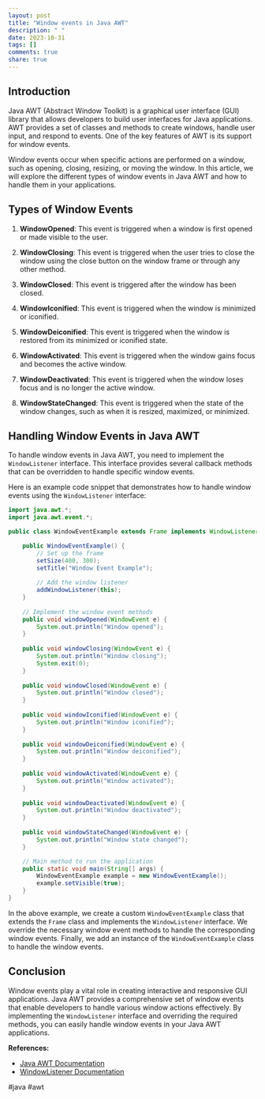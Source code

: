 ```yaml
---
layout: post
title: "Window events in Java AWT"
description: " "
date: 2023-10-31
tags: []
comments: true
share: true
---
```


## Introduction

Java AWT (Abstract Window Toolkit) is a graphical user interface (GUI) library that allows developers to build user interfaces for Java applications. AWT provides a set of classes and methods to create windows, handle user input, and respond to events. One of the key features of AWT is its support for window events.

Window events occur when specific actions are performed on a window, such as opening, closing, resizing, or moving the window. In this article, we will explore the different types of window events in Java AWT and how to handle them in your applications.

## Types of Window Events

1. **WindowOpened**: This event is triggered when a window is first opened or made visible to the user.

2. **WindowClosing**: This event is triggered when the user tries to close the window using the close button on the window frame or through any other method.

3. **WindowClosed**: This event is triggered after the window has been closed.

4. **WindowIconified**: This event is triggered when the window is minimized or iconified.

5. **WindowDeiconified**: This event is triggered when the window is restored from its minimized or iconified state.

6. **WindowActivated**: This event is triggered when the window gains focus and becomes the active window.

7. **WindowDeactivated**: This event is triggered when the window loses focus and is no longer the active window.

8. **WindowStateChanged**: This event is triggered when the state of the window changes, such as when it is resized, maximized, or minimized.

## Handling Window Events in Java AWT

To handle window events in Java AWT, you need to implement the `WindowListener` interface. This interface provides several callback methods that can be overridden to handle specific window events.

Here is an example code snippet that demonstrates how to handle window events using the `WindowListener` interface:

```java
import java.awt.*;
import java.awt.event.*;

public class WindowEventExample extends Frame implements WindowListener {

    public WindowEventExample() {
        // Set up the frame
        setSize(400, 300);
        setTitle("Window Event Example");
        
        // Add the window listener
        addWindowListener(this);
    }
    
    // Implement the window event methods
    public void windowOpened(WindowEvent e) {
        System.out.println("Window opened");
    }
    
    public void windowClosing(WindowEvent e) {
        System.out.println("Window closing");
        System.exit(0);
    }
    
    public void windowClosed(WindowEvent e) {
        System.out.println("Window closed");
    }
    
    public void windowIconified(WindowEvent e) {
        System.out.println("Window iconified");
    }
    
    public void windowDeiconified(WindowEvent e) {
        System.out.println("Window deiconified");
    }
    
    public void windowActivated(WindowEvent e) {
        System.out.println("Window activated");
    }
    
    public void windowDeactivated(WindowEvent e) {
        System.out.println("Window deactivated");
    }
    
    public void windowStateChanged(WindowEvent e) {
        System.out.println("Window state changed");
    }

    // Main method to run the application
    public static void main(String[] args) {
        WindowEventExample example = new WindowEventExample();
        example.setVisible(true);
    }
}
```

In the above example, we create a custom `WindowEventExample` class that extends the `Frame` class and implements the `WindowListener` interface. We override the necessary window event methods to handle the corresponding window events. Finally, we add an instance of the `WindowEventExample` class to handle the window events.

## Conclusion

Window events play a vital role in creating interactive and responsive GUI applications. Java AWT provides a comprehensive set of window events that enable developers to handle various window actions effectively. By implementing the `WindowListener` interface and overriding the required methods, you can easily handle window events in your Java AWT applications.

**References:**
- [Java AWT Documentation](https://docs.oracle.com/javase/8/docs/api/java/awt/package-summary.html)
- [WindowListener Documentation](https://docs.oracle.com/javase/8/docs/api/java/awt/event/WindowListener.html)

#java #awt